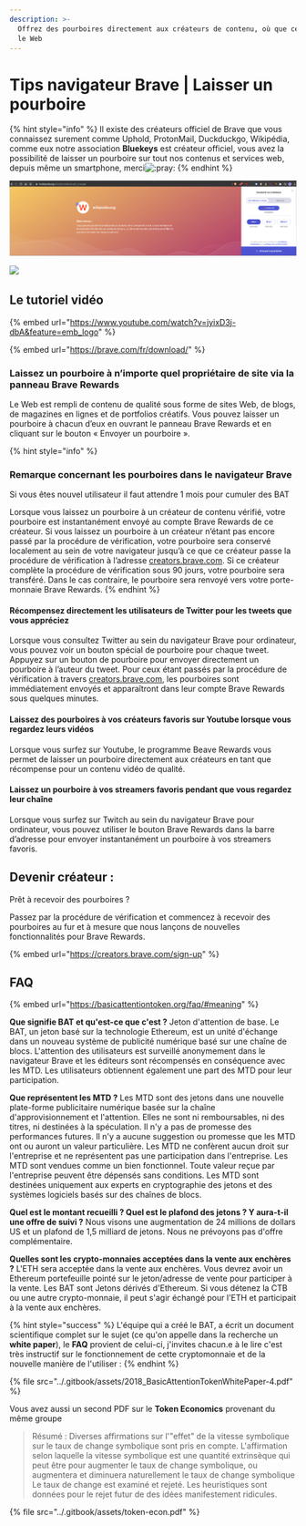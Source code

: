 ```yaml
---
description: >-
  Offrez des pourboires directement aux créateurs de contenu, où que ce soit sur
  le Web
---
```


# Tips navigateur Brave | Laisser un pourboire

{% hint style="info" %}
Il existe des créateurs officiel de Brave que vous connaissez surement comme Uphold, ProtonMail, Duckduckgo, Wikipédia, comme eux notre association **Bluekeys** est créateur officiel, vous avez la possibilité de laisser un pourboire sur tout nos contenus et services web, depuis même un smartphone, merci<img src="https://discord.com/assets/1904291ab1aa5d14b2adaaff23a578dd.svg" alt=":pray:" data-size="line">
{% endhint %}

![](<../.gitbook/assets/Capture d’écran du 2021-02-14 07-02-17.png>)

![](<../.gitbook/assets/image (3) (1).png>)

## Le tutoriel vidéo

{% embed url="https://www.youtube.com/watch?v=jyixD3j-dbA&feature=emb_logo" %}

{% embed url="https://brave.com/fr/download/" %}

### Laissez un pourboire à n’importe quel propriétaire de site via la panneau Brave Rewards

Le Web est rempli de contenu de qualité sous forme de sites Web, de blogs, de magazines en lignes et de portfolios créatifs. Vous pouvez laisser un pourboire à chacun d’eux en ouvrant le panneau Brave Rewards et en cliquant sur le bouton « Envoyer un pourboire ».&#x20;

{% hint style="info" %}
### Remarque concernant les pourboires dans le navigateur Brave

Si vous êtes nouvel utilisateur il faut attendre 1 mois pour cumuler des BAT

Lorsque vous laissez un pourboire à un créateur de contenu vérifié, votre pourboire est instantanément envoyé au compte Brave Rewards de ce créateur. Si vous laissez un pourboire à un créateur n’étant pas encore passé par la procédure de vérification, votre pourboire sera conservé localement au sein de votre navigateur jusqu’à ce que ce créateur passe la procédure de vérification à l’adresse [creators.brave.com](https://creators.brave.com). Si ce créateur complète la procédure de vérification sous 90 jours, votre pourboire sera transféré. Dans le cas contraire, le pourboire sera renvoyé vers votre porte-monnaie Brave Rewards.
{% endhint %}

#### Récompensez directement les utilisateurs de Twitter pour les tweets que vous appréciez

Lorsque vous consultez Twitter au sein du navigateur Brave pour ordinateur, vous pouvez voir un bouton spécial de pourboire pour chaque tweet. Appuyez sur un bouton de pourboire pour envoyer directement un pourboire à l’auteur du tweet. Pour ceux étant passés par la procédure de vérification à travers [creators.brave.com](https://creators.brave.com), les pourboires sont immédiatement envoyés et apparaîtront dans leur compte Brave Rewards sous quelques minutes.

#### Laissez des pourboires à vos créateurs favoris sur Youtube lorsque vous regardez leurs vidéos

Lorsque vous surfez sur Youtube, le programme Beave Rewards vous permet de laisser un pourboire directement aux créateurs en tant que récompense pour un contenu vidéo de qualité.&#x20;

#### Laissez un pourboire à vos streamers favoris pendant que vous regardez leur chaîne

Lorsque vous surfez sur Twitch au sein du navigateur Brave pour ordinateur, vous pouvez utiliser le bouton Brave Rewards dans la barre d’adresse pour envoyer instantanément un pourboire à vos streamers favoris.

## Devenir créateur :

Prêt à recevoir des pourboires ?

Passez par la procédure de vérification et commencez à recevoir des pourboires au fur et à mesure que nous lançons de nouvelles fonctionnalités pour Brave Rewards.

{% embed url="https://creators.brave.com/sign-up" %}

## FAQ

{% embed url="https://basicattentiontoken.org/faq/#meaning" %}

**Que signifie BAT et qu'est-ce que c'est ?** Jeton d'attention de base. Le BAT, un jeton basé sur la technologie Ethereum, est un unité d'échange dans un nouveau système de publicité numérique basé sur une chaîne de blocs. L'attention des utilisateurs est surveillé anonymement dans le navigateur Brave et les éditeurs sont récompensés en conséquence avec les MTD. Les utilisateurs obtiennent également une part des MTD pour leur participation.

**Que représentent les MTD ?** Les MTD sont des jetons dans une nouvelle plate-forme publicitaire numérique basée sur la chaîne d'approvisionnement et l'attention. Elles ne sont ni remboursables, ni des titres, ni destinées à la spéculation. Il n'y a pas de promesse des performances futures. Il n'y a aucune suggestion ou promesse que les MTD ont ou auront un valeur particulière. Les MTD ne confèrent aucun droit sur l'entreprise et ne représentent pas une participation dans l'entreprise. Les MTD sont vendues comme un bien fonctionnel. Toute valeur reçue par l'entreprise peuvent être dépensés sans conditions. Les MTD sont destinées uniquement aux experts en cryptographie des jetons et des systèmes logiciels basés sur des chaînes de blocs.

**Quel est le montant recueilli ? Quel est le plafond des jetons ? Y aura-t-il une offre de suivi ?** Nous visons une augmentation de 24 millions de dollars US et un plafond de 1,5 milliard de jetons. Nous ne prévoyons pas d'offre complémentaire.

**Quelles sont les crypto-monnaies acceptées dans la vente aux enchères ?** L'ETH sera acceptée dans la vente aux enchères. Vous devrez avoir un Ethereum portefeuille pointé sur le jeton/adresse de vente pour participer à la vente. Les BAT sont Jetons dérivés d'Ethereum. Si vous détenez la CTB ou une autre crypto-monnaie, il peut s'agir échangé pour l'ETH et participait à la vente aux enchères.

{% hint style="success" %}
L'équipe qui a créé le BAT, a écrit un document scientifique complet sur le sujet (ce qu'on appelle dans la recherche un **white paper**), le **FAQ** provient de celui-ci, j'invites chacun.e à le lire c'est très instructif sur le fonctionnement de cette cryptomonnaie et de la nouvelle manière de l'utiliser :
{% endhint %}

{% file src="../.gitbook/assets/2018_BasicAttentionTokenWhitePaper-4.pdf" %}

Vous avez aussi un second PDF sur le **Token Economics** provenant du même groupe

> Résumé : Diverses affirmations sur l'"effet" de la vitesse symbolique sur le taux de change symbolique sont pris en compte. L'affirmation selon laquelle la vitesse symbolique est une quantité extrinsèque qui peut être pour augmenter le taux de change symbolique, ou augmentera et diminuera naturellement le taux de change symbolique Le taux de change est examiné et rejeté. Les heuristiques sont données pour le rejet futur de des idées manifestement ridicules.

{% file src="../.gitbook/assets/token-econ.pdf" %}
